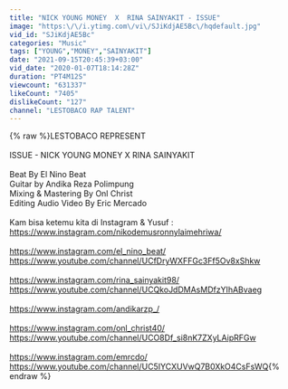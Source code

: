```yaml
---
title: "NICK YOUNG MONEY  X  RINA SAINYAKIT - ISSUE"
image: "https:\/\/i.ytimg.com\/vi\/SJiKdjAE5Bc\/hqdefault.jpg"
vid_id: "SJiKdjAE5Bc"
categories: "Music"
tags: ["YOUNG","MONEY","SAINYAKIT"]
date: "2021-09-15T20:45:39+03:00"
vid_date: "2020-01-07T18:14:28Z"
duration: "PT4M12S"
viewcount: "631337"
likeCount: "7405"
dislikeCount: "127"
channel: "LESTOBACO RAP TALENT"
---
```

{% raw %}LESTOBACO REPRESENT<br /><br />ISSUE - NICK YOUNG MONEY X RINA SAINYAKIT<br /><br />Beat By El Nino Beat<br />Guitar by Andika Reza Polimpung<br />Mixing &amp; Mastering By Onl Christ<br />Editing Audio Video By Eric Mercado<br /><br />Kam bisa ketemu kita di Instagram &amp; Yusuf :<br /><a rel="nofollow" target="blank" href="https://www.instagram.com/nikodemusronnylaimehriwa/">https://www.instagram.com/nikodemusronnylaimehriwa/</a><br /><br /><a rel="nofollow" target="blank" href="https://www.instagram.com/el_nino_beat/">https://www.instagram.com/el_nino_beat/</a><br /><a rel="nofollow" target="blank" href="https://www.youtube.com/channel/UCfDryWXFFGc3Ff5Ov8xShkw">https://www.youtube.com/channel/UCfDryWXFFGc3Ff5Ov8xShkw</a><br /><br /><a rel="nofollow" target="blank" href="https://www.instagram.com/rina_sainyakit98/">https://www.instagram.com/rina_sainyakit98/</a><br /><a rel="nofollow" target="blank" href="https://www.youtube.com/channel/UCQkoJdDMAsMDfzYIhABvaeg">https://www.youtube.com/channel/UCQkoJdDMAsMDfzYIhABvaeg</a><br /><br /><a rel="nofollow" target="blank" href="https://www.instagram.com/andikarzp_/">https://www.instagram.com/andikarzp_/</a><br /><br /><a rel="nofollow" target="blank" href="https://www.instagram.com/onl_christ40/">https://www.instagram.com/onl_christ40/</a><br /><a rel="nofollow" target="blank" href="https://www.youtube.com/channel/UCO8Df_si8nK7ZXyLAipRFGw">https://www.youtube.com/channel/UCO8Df_si8nK7ZXyLAipRFGw</a><br /><br /><a rel="nofollow" target="blank" href="https://www.instagram.com/emrcdo/">https://www.instagram.com/emrcdo/</a><br /><a rel="nofollow" target="blank" href="https://www.youtube.com/channel/UC5IYCXUVwQ7B0XkO4CsFsWQ">https://www.youtube.com/channel/UC5IYCXUVwQ7B0XkO4CsFsWQ</a>{% endraw %}
